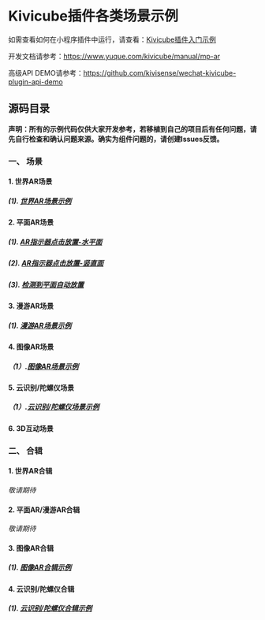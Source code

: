 # Kivicube插件各类场景示例

如需查看如何在小程序插件中运行，请查看：[Kivicube插件入门示例](./quick-start.md)

开发文档请参考：https://www.yuque.com/kivicube/manual/mp-ar

高级API DEMO请参考：https://github.com/kivisense/wechat-kivicube-plugin-api-demo

## 源码目录

**声明：所有的示例代码仅供大家开发参考，若移植到自己的项目后有任何问题，请先自行检查和确认问题来源。确实为组件问题的，请创建Issues反馈。**

### 一、 场景

#### 1. 世界AR场景

##### (1). [世界AR场景示例](./pages/scene/world/)

#### 2. 平面AR场景

##### (1). [AR指示器点击放置-水平面](./pages/scene/plane/horizontal/)

##### (2). [AR指示器点击放置-竖直面](./pages/scene/plane/vertical/)

##### (3). [检测到平面自动放置](./pages/scene/plane/auto-place/)

#### 3. 漫游AR场景

##### (1). [漫游AR场景示例](./pages/scene/roam/)

#### 4. 图像AR场景

##### （1）.[图像AR场景示例](./pages/scene/image-ar/)

#### 5. 云识别/陀螺仪场景

##### （1）.[云识别/陀螺仪场景示例](./pages/scene/cloudar/)

#### 6. 3D互动场景

<!-- ##### （1）.[3D互动](./pages/scene/cloudar/) -->

### 二、 合辑

#### 1. 世界AR合辑

*敬请期待*

#### 2. 平面AR/漫游AR合辑

*敬请期待*

#### 3. 图像AR合辑

##### (1). [图像AR合辑示例](./pages/collection/image-ar/)


#### 4. 云识别/陀螺仪合辑

##### (1). [云识别/陀螺仪合辑示例](./pages/collection/cloudar/)



